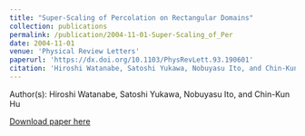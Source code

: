```yaml
---
title: "Super-Scaling of Percolation on Rectangular Domains"
collection: publications
permalink: /publication/2004-11-01-Super-Scaling_of_Per
date: 2004-11-01
venue: 'Physical Review Letters'
paperurl: 'https://dx.doi.org/10.1103/PhysRevLett.93.190601'
citation: 'Hiroshi Watanabe, Satoshi Yukawa, Nobuyasu Ito, and Chin-Kun Hu, Super-Scaling of Percolation on Rectangular Domains, Physical Review Letters, <b>93</b>, 190601, (2004)'
---
```


Author(s): Hiroshi Watanabe, Satoshi Yukawa, Nobuyasu Ito, and Chin-Kun Hu


<a href='https://dx.doi.org/10.1103/PhysRevLett.93.190601'>Download paper here</a>
